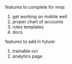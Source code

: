features to complete for mvp:

1. get working on mobile well
2. proper chart of accounts
3. rules templates
4. docs

features to add in future:

1. trainable ocr
2. analytics page.
